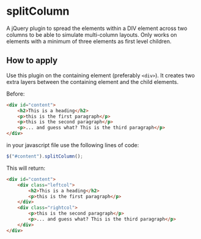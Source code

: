 splitColumn
===========

A jQuery plugin to spread the elements within a DIV element across two columns to be able to simulate multi-column layouts. Only works on elements with a minimum of three elements as first level children.

How to apply
------------
Use this plugin on the containing element (preferably ```<div>```). It creates two extra layers between the containing element and the child elements.

Before:
```HTML
<div id="content">
    <h2>This is a heading</h2>
    <p>this is the first paragraph</p>
    <p>this is the second paragraph</p>
    <p>... and guess what? This is the third paragraph</p>
</div>
```
in your javascript file use the following lines of code:
```JavaScript
$("#content").splitColumn();
```
This will return:
```HTML
<div id="content">
    <div class="leftcol">
        <h2>This is a heading</h2>
        <p>this is the first paragraph</p>
    </div>
    <div class="rightcol">
        <p>this is the second paragraph</p>
        <p>... and guess what? This is the third paragraph</p>
    </div>
</div>
```
